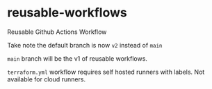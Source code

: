 # reusable-workflows
Reusable Github Actions Workflow

Take note the default branch is now `v2` instead of `main`

`main` branch will be the v1 of reusable workflows.

`terraform.yml` workflow requires self hosted runners with labels. Not available for cloud runners. 
